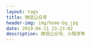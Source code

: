 ```yaml
---
layout: tags
title: 微信公众号
header-img: img/home-bg.jpg
date: 2019-04-11 23:23:02
description: 微信公众号，小程序等
---
```

